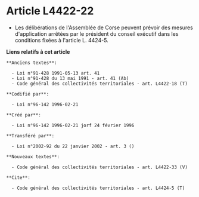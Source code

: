 # Article L4422-22

- Les délibérations de l'Assemblée de Corse peuvent prévoir des mesures d'application arrêtées par le président du conseil
exécutif dans les conditions fixées à l'article L. 4424-5.

**Liens relatifs à cet article**

	**Anciens textes**:

	  - Loi n°91-428 1991-05-13 art. 41
	  - Loi n°91-428 du 13 mai 1991 - art. 41 (Ab)
	  - Code général des collectivités territoriales - art. L4422-18 (T)

	**Codifié par**:

	  - Loi n°96-142 1996-02-21

	**Créé par**:

	  - Loi n°96-142 1996-02-21 jorf 24 février 1996

	**Transféré par**:

	  - Loi n°2002-92 du 22 janvier 2002 - art. 3 ()

	**Nouveaux textes**:

	  - Code général des collectivités territoriales - art. L4422-33 (V)

	**Cite**:

	  - Code général des collectivités territoriales - art. L4424-5 (T)
